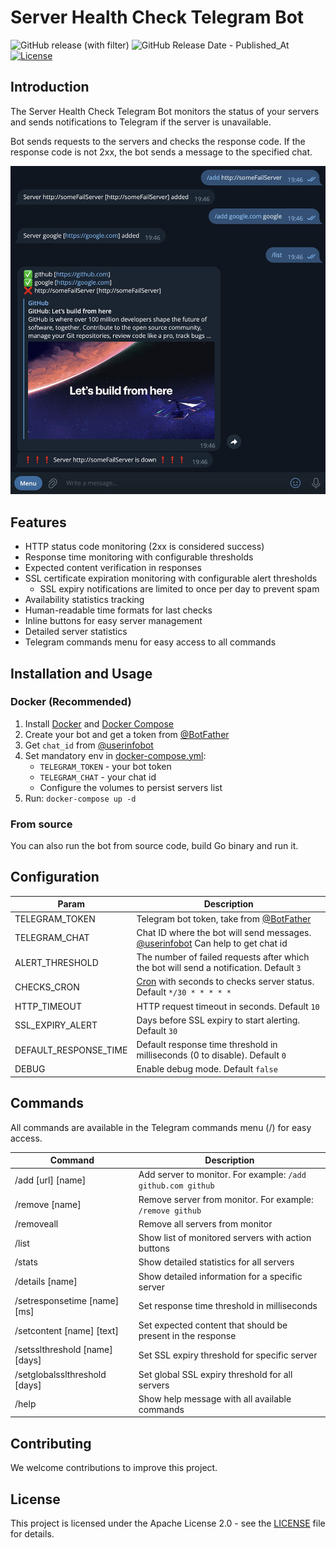 # Server Health Check Telegram Bot

![GitHub release (with filter)](https://img.shields.io/github/v/release/Romancha/server-healthcheck-telegram-bot)
![GitHub Release Date - Published_At](https://img.shields.io/github/release-date/romancha/server-healthcheck-telegram-bot)
[![License](https://img.shields.io/badge/license-Apache%202.0-blue.svg)](https://github.com/Romancha/server-healthcheck-telegram-bot/blob/master/LICENSE)

## Introduction

The Server Health Check Telegram Bot monitors the status of your servers and sends notifications to Telegram if the
server is unavailable.

Bot sends requests to the servers and checks the response code. If the response code is not 2xx, the bot
sends a message to the specified chat.

<img src="images/server_check_screen.jpg" width="600px">

## Features

- HTTP status code monitoring (2xx is considered success)
- Response time monitoring with configurable thresholds
- Expected content verification in responses
- SSL certificate expiration monitoring with configurable alert thresholds
  - SSL expiry notifications are limited to once per day to prevent spam
- Availability statistics tracking
- Human-readable time formats for last checks
- Inline buttons for easy server management
- Detailed server statistics
- Telegram commands menu for easy access to all commands

## Installation and Usage

### Docker (Recommended)

1. Install [Docker](https://docs.docker.com/get-docker/) and [Docker Compose](https://docs.docker.com/compose/install/)
2. Create your bot and get a token from [@BotFather](https://t.me/BotFather)
3. Get `chat_id` from [@userinfobot](https://t.me/userinfobot)
4. Set mandatory env in [docker-compose.yml](/docker/docker-compose.yml):
   - `TELEGRAM_TOKEN` - your bot token
   - `TELEGRAM_CHAT` - your chat id
   - Configure the volumes to persist servers list
5. Run: `docker-compose up -d`

### From source

You can also run the bot from source code, build Go binary and run it.

## Configuration

| Param               | Description                                                                                                 |
|---------------------|-------------------------------------------------------------------------------------------------------------|
| TELEGRAM_TOKEN      | Telegram bot token, take from [@BotFather](https://t.me/BotFather)                                          |
| TELEGRAM_CHAT       | Chat ID where the bot will send messages. [@userinfobot](https://t.me/userinfobot) Can help to get chat id  |
| ALERT_THRESHOLD     | The number of failed requests after which the bot will send a notification. Default ``3``                   |
| CHECKS_CRON         | [Cron](https://en.wikipedia.org/wiki/Cron) with seconds to checks server status. Default ``*/30 * * * * *`` |
| HTTP_TIMEOUT        | HTTP request timeout in seconds. Default ``10``                                                             |
| SSL_EXPIRY_ALERT    | Days before SSL expiry to start alerting. Default ``30``                                                    |
| DEFAULT_RESPONSE_TIME | Default response time threshold in milliseconds (0 to disable). Default ``0``                             |
| DEBUG               | Enable debug mode. Default ``false``                                                                        |

## Commands

All commands are available in the Telegram commands menu (/) for easy access.

| Command                           | Description                                                                |
|-----------------------------------|----------------------------------------------------------------------------|
| /add [url] [name]                 | Add server to monitor. For example: ``/add github.com github``             |
| /remove [name]                    | Remove server from monitor. For example: ``/remove github``                |
| /removeall                        | Remove all servers from monitor                                            |
| /list                             | Show list of monitored servers with action buttons                         |
| /stats                            | Show detailed statistics for all servers                                   |
| /details [name]                   | Show detailed information for a specific server                            |
| /setresponsetime [name] [ms]      | Set response time threshold in milliseconds                                |
| /setcontent [name] [text]         | Set expected content that should be present in the response                |
| /setsslthreshold [name] [days]    | Set SSL expiry threshold for specific server                               |
| /setglobalsslthreshold [days]     | Set global SSL expiry threshold for all servers                            |
| /help                             | Show help message with all available commands                              |

## Contributing

We welcome contributions to improve this project.

## License

This project is licensed under the Apache License 2.0 - see the [LICENSE](LICENSE) file for details.